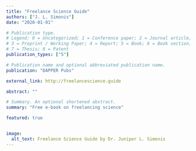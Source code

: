 ```yaml
---
title: "Freelance Science Guide"
authors: ["J. L. Simonis"]
date: "2020-01-01"

# Publication type.
# Legend: 0 = Uncategorized; 1 = Conference paper; 2 = Journal article;
# 3 = Preprint / Working Paper; 4 = Report; 5 = Book; 6 = Book section;
# 7 = Thesis; 8 = Patent
publication_types: ["5"]

# Publication name and optional abbreviated publication name.
publication: "DAPPER Pubs"

external_link: http://freelancescience.guide

abstract: ""

# Summary. An optional shortened abstract.
summary: "Free e-book on freelancing science"

featured: true


image:
  alt_text: Freelance Science Guide by Dr. Juniper L. Simonis
---
```

